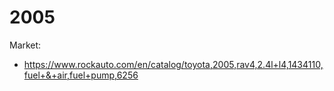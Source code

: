 # 2005
Market:
- https://www.rockauto.com/en/catalog/toyota,2005,rav4,2.4l+l4,1434110,fuel+&+air,fuel+pump,6256
